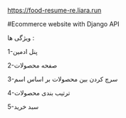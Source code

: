 https://food-resume-re.liara.run

#Ecommerce website with Django API


ویژگی ها :

1-پنل ادمین

2-صفحه محصولات

3-سرچ کردن بین محصولات بر اساس اسم 

4-ترتیب بندی محصولات

5-سبد خرید 
